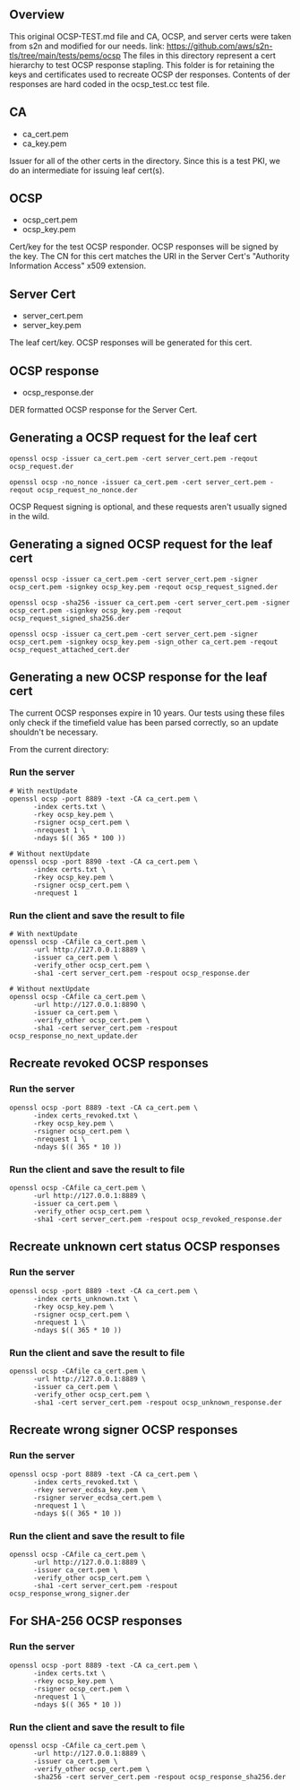 ## Overview
This original OCSP-TEST.md file and CA, OCSP, and server certs were taken from s2n and modified for our needs.
link: https://github.com/aws/s2n-tls/tree/main/tests/pems/ocsp
The files in this directory represent a cert hierarchy to test OCSP response stapling. This folder is for retaining the keys and certificates used to recreate OCSP der responses. Contents of der responses are hard coded in the ocsp_test.cc test file.

## CA
- ca_cert.pem
- ca_key.pem

Issuer for all of the other certs in the directory.
Since this is a test PKI, we do an intermediate for issuing leaf cert(s).

## OCSP
* ocsp_cert.pem
* ocsp_key.pem

Cert/key for the test OCSP responder. OCSP responses will be signed by the key.
The CN for this cert matches the URI in the Server Cert's "Authority Information Access" x509 extension.

## Server Cert
* server_cert.pem
* server_key.pem

The leaf cert/key. OCSP responses will be generated for this cert.

## OCSP response
* ocsp_response.der

DER formatted OCSP response for the Server Cert.

## Generating a OCSP request for the leaf cert
```
openssl ocsp -issuer ca_cert.pem -cert server_cert.pem -reqout ocsp_request.der
```
```
openssl ocsp -no_nonce -issuer ca_cert.pem -cert server_cert.pem -reqout ocsp_request_no_nonce.der
```
OCSP Request signing is optional, and these requests aren't usually signed in the wild.

## Generating a signed OCSP request for the leaf cert
```
openssl ocsp -issuer ca_cert.pem -cert server_cert.pem -signer ocsp_cert.pem -signkey ocsp_key.pem -reqout ocsp_request_signed.der
```
```
openssl ocsp -sha256 -issuer ca_cert.pem -cert server_cert.pem -signer ocsp_cert.pem -signkey ocsp_key.pem -reqout ocsp_request_signed_sha256.der
```
```
openssl ocsp -issuer ca_cert.pem -cert server_cert.pem -signer ocsp_cert.pem -signkey ocsp_key.pem -sign_other ca_cert.pem -reqout ocsp_request_attached_cert.der
```

## Generating a new OCSP response for the leaf cert
The current OCSP responses expire in 10 years. Our tests using these files only check if the timefield value has been 
parsed correctly, so an update shouldn't be necessary.

From the current directory:

### Run the server
```
# With nextUpdate
openssl ocsp -port 8889 -text -CA ca_cert.pem \
      -index certs.txt \
      -rkey ocsp_key.pem \
      -rsigner ocsp_cert.pem \
      -nrequest 1 \
      -ndays $(( 365 * 100 ))

# Without nextUpdate
openssl ocsp -port 8890 -text -CA ca_cert.pem \    
      -index certs.txt \
      -rkey ocsp_key.pem \
      -rsigner ocsp_cert.pem \
      -nrequest 1
```

### Run the client and save the result to file
```
# With nextUpdate
openssl ocsp -CAfile ca_cert.pem \
      -url http://127.0.0.1:8889 \
      -issuer ca_cert.pem \
      -verify_other ocsp_cert.pem \
      -sha1 -cert server_cert.pem -respout ocsp_response.der

# Without nextUpdate
openssl ocsp -CAfile ca_cert.pem \                                                                                                                                                                          
      -url http://127.0.0.1:8890 \
      -issuer ca_cert.pem \
      -verify_other ocsp_cert.pem \
      -sha1 -cert server_cert.pem -respout ocsp_response_no_next_update.der
```

## Recreate revoked OCSP responses

### Run the server
```
openssl ocsp -port 8889 -text -CA ca_cert.pem \                                                                                                                                                             
      -index certs_revoked.txt \
      -rkey ocsp_key.pem \
      -rsigner ocsp_cert.pem \
      -nrequest 1 \
      -ndays $(( 365 * 10 ))
```


### Run the client and save the result to file
```
openssl ocsp -CAfile ca_cert.pem \                                                                                                                                            
      -url http://127.0.0.1:8889 \
      -issuer ca_cert.pem \
      -verify_other ocsp_cert.pem \
      -sha1 -cert server_cert.pem -respout ocsp_revoked_response.der
```

## Recreate unknown cert status OCSP responses

### Run the server
```
openssl ocsp -port 8889 -text -CA ca_cert.pem \
      -index certs_unknown.txt \
      -rkey ocsp_key.pem \
      -rsigner ocsp_cert.pem \
      -nrequest 1 \
      -ndays $(( 365 * 10 ))
```


### Run the client and save the result to file
```
openssl ocsp -CAfile ca_cert.pem \
      -url http://127.0.0.1:8889 \
      -issuer ca_cert.pem \
      -verify_other ocsp_cert.pem \
      -sha1 -cert server_cert.pem -respout ocsp_unknown_response.der
```


## Recreate wrong signer OCSP responses

### Run the server
```
openssl ocsp -port 8889 -text -CA ca_cert.pem \                                                                                                                                                             
      -index certs_revoked.txt \
      -rkey server_ecdsa_key.pem \
      -rsigner server_ecdsa_cert.pem \
      -nrequest 1 \
      -ndays $(( 365 * 10 ))
```


### Run the client and save the result to file
```
openssl ocsp -CAfile ca_cert.pem \                                                                                                                                                                
      -url http://127.0.0.1:8889 \
      -issuer ca_cert.pem \
      -verify_other ocsp_cert.pem \
      -sha1 -cert server_cert.pem -respout ocsp_response_wrong_signer.der
```


## For SHA-256 OCSP responses

### Run the server
```
openssl ocsp -port 8889 -text -CA ca_cert.pem \                                                                                                                                                        
      -index certs.txt \
      -rkey ocsp_key.pem \
      -rsigner ocsp_cert.pem \
      -nrequest 1 \
      -ndays $(( 365 * 10 ))
```


### Run the client and save the result to file
```
openssl ocsp -CAfile ca_cert.pem \                                                                                                                                                              
      -url http://127.0.0.1:8889 \
      -issuer ca_cert.pem \
      -verify_other ocsp_cert.pem \
      -sha256 -cert server_cert.pem -respout ocsp_response_sha256.der
```


